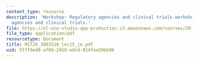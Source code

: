 ```yaml
---
content_type: resource
description: 'Workshop: Regulatory agencies and clinical trials workshop: regulatory
  agencies and clinical trials.'
file: https://ol-ocw-studio-app-production.s3.amazonaws.com/courses/20-380j-biological-engineering-design-spring-2010/5fff9e40af882458edc4014fee59bb96_MIT20_380JS10_lec15_je.pdf
file_type: application/pdf
resourcetype: Document
title: MIT20_380JS10_lec15_je.pdf
uid: 5fff9e40-af88-2458-edc4-014fee59bb96
---
```

